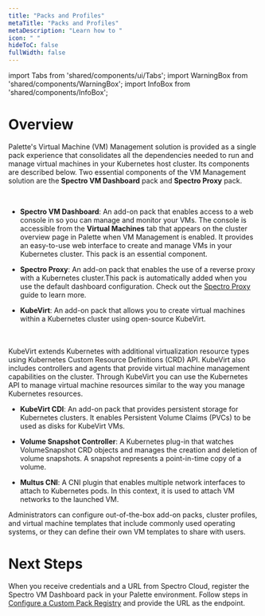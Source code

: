 ```yaml
---
title: "Packs and Profiles"
metaTitle: "Packs and Profiles"
metaDescription: "Learn how to "
icon: " "
hideToC: false
fullWidth: false
---
```


import Tabs from 'shared/components/ui/Tabs';
import WarningBox from 'shared/components/WarningBox';
import InfoBox from 'shared/components/InfoBox';



# Overview

Palette's Virtual Machine (VM) Management solution is provided as a single pack experience that consolidates all the dependencies needed to run and manage virtual machines in your Kubernetes host cluster. Its components are described below. Two essential components of the VM Management solution are the **Spectro VM Dashboard** pack and **Spectro Proxy** pack.

<br />

- **Spectro VM Dashboard**: An add-on pack that enables access to a web console in so you can manage and monitor your VMs. The console is accessible from the **Virtual Machines** tab that appears on the cluster overview page in Palette when VM Management is enabled. It provides an easy-to-use web interface to create and manage VMs in your Kubernetes cluster. This pack is an essential component.


- **Spectro Proxy**: An add-on pack that enables the use of a reverse proxy with a Kubernetes cluster.This pack is automatically added when you use the default dashboard configuration. Check out the [Spectro Proxy](/integrations/frp) guide to learn more. 


- **KubeVirt**: An add-on pack that allows you to create virtual machines within a Kubernetes cluster using open-source KubeVirt.
<br />
<br />
KubeVirt extends Kubernetes with additional virtualization resource types using Kubernetes Custom Resource Definitions (CRD) API. KubeVirt also includes controllers and agents that provide virtual machine management capabilities on the cluster. Through KubeVirt you can use the Kubernetes API to manage virtual machine resources similar to the way you manage Kubernetes resources.  


- **KubeVirt CDI**:  An add-on pack that provides persistent storage for Kubernetes clusters. It enables Persistent Volume Claims (PVCs) to be used as disks for KubeVirt VMs.


- **Volume Snapshot Controller**: A Kubernetes plug-in that watches VolumeSnapshot CRD objects and manages the creation and deletion of volume snapshots. A snapshot represents a point-in-time copy of a volume.


- **Multus CNI**: A CNI plugin that enables multiple network interfaces to attach to Kubernetes pods. In this context, it is used to attach VM networks to the launched VM.


Administrators can configure out-of-the-box add-on packs, cluster profiles, and virtual machine templates that include commonly used operating systems, or they can define their own VM templates to share with users.

# Next Steps

When you receive credentials and a URL from Spectro Cloud, register the Spectro VM Dashboard pack in your Palette environment. Follow steps in [Configure a Custom Pack Registry](https://docs.spectrocloud.com/registries-and-packs/adding-a-custom-registry#configureacustompackregistryonthepaletteconsole) and provide the URL as the endpoint.


<br />

<br />

<br />

<br />
